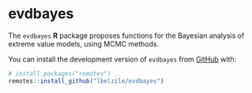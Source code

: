 
# evdbayes

The `evdbayes` **R** package proposes functions for the Bayesian analysis of extreme value models, using MCMC methods.


You can install the development version of `evdbayes` from
[GitHub](https://github.com/) with:

``` r
# install.packages("remotes")
remotes::install_github("lbelzile/evdbayes")
```

